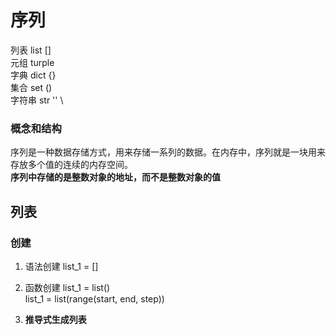 # 序列

列表 list []  \
元组  turple  \
字典  dict {} \
集合  set ()  \
字符串 str ''  \
### 概念和结构
序列是一种数据存储方式，用来存储一系列的数据。在内存中，序列就是一块用来存放多个值的连续的内存空间。 \
**序列中存储的是整数对象的地址，而不是整数对象的值**

## 列表
### 创建
1. 语法创建 list_1 = []
2. 函数创建 list_1 = list() \
    list_1 = list(range(start, end, step))
    
3. **推导式生成列表**

